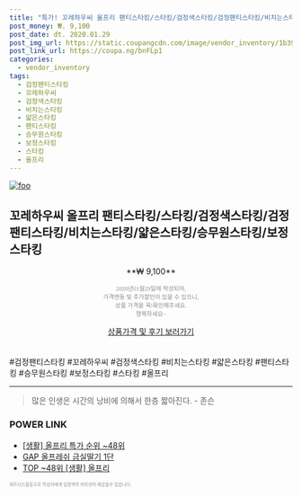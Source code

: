 ```yaml
--- 
title: "특가! 꼬레하우씨 올프리 팬티스타킹/스타킹/검정색스타킹/검정팬티스타킹/비치는스타킹/..." 
post_money: ₩. 9,100 
post_date: dt. 2020.01.29 
post_img_url: https://static.coupangcdn.com/image/vendor_inventory/1b39/8f5ce58bafc9d446b04db0328ca8c621adade4696bb67b7ed54746d5da0c.jpg 
post_link_url: https://coupa.ng/bnFLp1 
categories: 
  - vendor_inventory 
tags: 
  - 검정팬티스타킹 
  - 꼬레하우씨 
  - 검정색스타킹 
  - 비치는스타킹 
  - 얇은스타킹 
  - 팬티스타킹 
  - 승무원스타킹 
  - 보정스타킹 
  - 스타킹 
  - 올프리 
--- 
```

[![foo](https://static.coupangcdn.com/image/vendor_inventory/1b39/8f5ce58bafc9d446b04db0328ca8c621adade4696bb67b7ed54746d5da0c.jpg)](https://coupa.ng/bnFLp1) 

## 꼬레하우씨 올프리 팬티스타킹/스타킹/검정색스타킹/검정팬티스타킹/비치는스타킹/얇은스타킹/승무원스타킹/보정스타킹 
<p style="text-align: center;">**₩ 9,100**</p> 
<p style="text-align: center;"><span style="color: #898c8f; font-family: Georgia,Times,serif; font-size: 0.75em;">2020년01월29일에 작성되어, <br>가격변동 및 추가할인이 있을 수 있으니,<br> 상품 가격을 꼭!확인해주세요.<br>행복하세요~</span> 
</p>	 
<div markdown="0" style="text-align: center;"><a href="https://coupa.ng/bnFLp1" class="btn btn--success">상품가격 및 후기 보러가기</a></div> 
<br><br> 
  #검정팬티스타킹 #꼬레하우씨 #검정색스타킹 #비치는스타킹 #얇은스타킹 #팬티스타킹 #승무원스타킹 #보정스타킹 #스타킹 #올프리 
<hr> 

> 많은 인생은 시간의 낭비에 의해서 한층 짧아진다. - 존슨 


### POWER LINK

* <a href="https://blog.naver.com/sakai111/221788305564" target="_blank"> [생활] 올프리 특가 순위 ~48위</a>
* <a href="https://blog.naver.com/sakai111/221780962390" target="_blank">GAP 올프레쉬 금실딸기 1단</a>
* <a href="https://blog.naver.com/an0733/221788305558" target="_blank"> TOP ~48위 [생활] 올프리</a>

<span style="color: #898c8f; font-family: Georgia,Times,serif; font-size: 0.55em;">파트너스활동으로 작성자에게 일정액의 커미션이 제공될수 있습니다.</span> 

